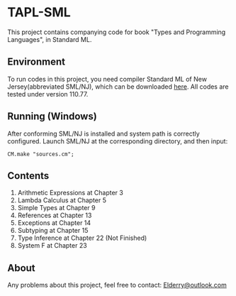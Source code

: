 # TAPL-SML
This project contains companying code for book "Types and Programming Languages", in Standard ML.

## Environment
To run codes in this project, you need compiler Standard ML of New Jersey(abbreviated SML/NJ), which can be downloaded [here](http://www.smlnj.org/dist/working/index.html). All codes are tested under version 110.77.

## Running (Windows)
After conforming SML/NJ is installed and system path is correctly configured. Launch SML/NJ at the corresponding directory, and then input:
```
CM.make "sources.cm";
```

## Contents
1. Arithmetic Expressions at Chapter 3
2. Lambda Calculus at Chapter 5
3. Simple Types at Chapter 9
4. References at Chapter 13
5. Exceptions at Chapter 14
6. Subtyping at Chapter 15
7. Type Inference at Chapter 22 (Not Finished)
8. System F at Chapter 23

## About
Any problems about this project, feel free to contact:
Elderry@outlook.com